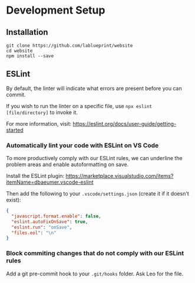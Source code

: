 # Development Setup

## Installation

```
git clone https://github.com/lablueprint/website
cd website
npm install --save
```

## ESLint

By default, the linter will indicate what errors are present before you can commit.

If you wish to run the linter on a specific file, use ```npx eslint [file/directory]``` to invoke it.

For more information, visit: https://eslint.org/docs/user-guide/getting-started

### Automatically lint your code with ESLint on VS Code

To more productively comply with our ESLint rules, we can underline the problem areas and enable autoformatting on save.

Install the ESLint plugin: https://marketplace.visualstudio.com/items?itemName=dbaeumer.vscode-eslint

Then add the following to your ```.vscode/settings.json``` (create it if it doesn't exist):

```json
{
  "javascript.format.enable": false,
  "eslint.autoFixOnSave": true,
  "eslint.run": "onSave",
  "files.eol": "\n"
}
```

### Block commiting changes that do not comply with our ESLint rules

Add a git pre-commit hook to your ```.git/hooks``` folder. Ask Leo for the file.
